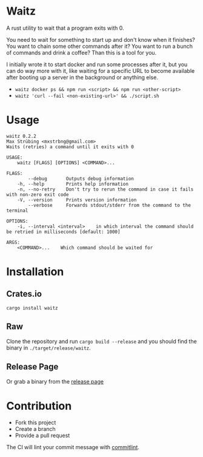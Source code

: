 # Waitz

A rust utility to wait that a program exits with 0.

You need to wait for something to start up and don't know when it finishes?
You want to chain some other commands after it? You want to run a bunch of commands and drink a coffee?
Than this is a tool for you.

I initially wrote it to start docker and run some processes after it, but you can do way more with it,
like waiting for a specific URL to become available after booting up a server in the background or anything else.

- `waitz docker ps && npm run <script> && npm run <other-script>`
- `waitz 'curl --fail <non-existing-url>' && ./script.sh`

# Usage

```
waitz 0.2.2
Max Strübing <mxstrbng@gmail.com>
Waits (retries) a command until it exits with 0

USAGE:
    waitz [FLAGS] [OPTIONS] <COMMAND>...

FLAGS:
        --debug       Outputs debug information
    -h, --help        Prints help information
    -n, --no-retry    Don't try to rerun the command in case it fails with non-zero exit code
    -V, --version     Prints version information
        --verbose     Forwards stdout/stderr from the command to the terminal

OPTIONS:
    -i, --interval <interval>    in which interval the command should be retried in milliseconds [default: 1000]

ARGS:
    <COMMAND>...    Which command should be waited for
```

# Installation

## Crates.io

`cargo install waitz`

## Raw

Clone the repository and run `cargo build --release` and you should find the binary in `./target/release/waitz`.

## Release Page

Or grab a binary from the [release page](https://github.com/mstruebing/waitz/releases)

# Contribution

- Fork this project
- Create a branch
- Provide a pull request

The CI will lint your commit message with [commitlint](https://commitlint.js.org/#/).
